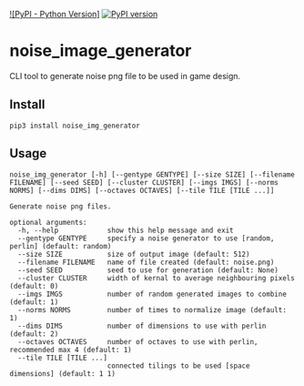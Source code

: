 [![PyPI - Python Version]](https://img.shields.io/pypi/pyversions/noise-img-generator)
[![PyPI version](https://badge.fury.io/py/noise-img-generator.svg)](https://badge.fury.io/py/noise-img-generator)

# noise_image_generator
CLI tool to generate noise png file to be used in game design.

## Install
```shell
pip3 install noise_img_generator
```

## Usage
```shell
noise_img_generator [-h] [--gentype GENTYPE] [--size SIZE] [--filename FILENAME] [--seed SEED] [--cluster CLUSTER] [--imgs IMGS] [--norms NORMS] [--dims DIMS] [--octaves OCTAVES] [--tile TILE [TILE ...]]

Generate noise png files.

optional arguments:
  -h, --help            show this help message and exit
  --gentype GENTYPE     specify a noise generator to use [random, perlin] (default: random)
  --size SIZE           size of output image (default: 512)
  --filename FILENAME   name of file created (default: noise.png)
  --seed SEED           seed to use for generation (default: None)
  --cluster CLUSTER     width of kernal to average neighbouring pixels (default: 0)
  --imgs IMGS           number of random generated images to combine (default: 1)
  --norms NORMS         number of times to normalize image (default: 1)
  --dims DIMS           number of dimensions to use with perlin (default: 2)
  --octaves OCTAVES     number of octaves to use with perlin, recommended max 4 (default: 1)
  --tile TILE [TILE ...]
                        connected tilings to be used [space dimensions] (default: 1 1)
```
